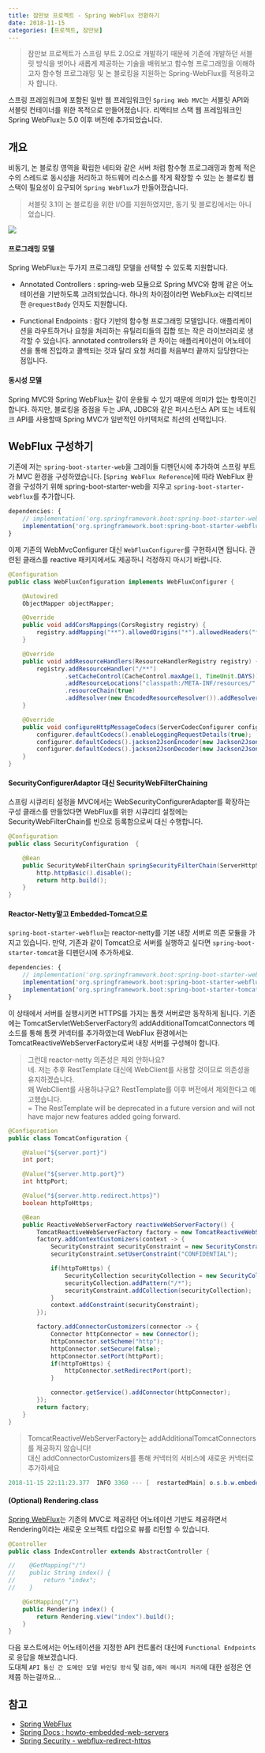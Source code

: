 ```yaml
---
title: 잠만보 프로젝트 - Spring WebFlux 전환하기
date: 2018-11-15
categories: [프로젝트, 잠만보]
---
```


> 잠만보 프로젝트가 스프링 부트 2.0으로 개발하기 때문에 기존에 개발하던 서블릿 방식을 벗어나 새롭게 제공하는 기술을 배워보고 함수형 프로그래밍을 이해하고자 함수형 프로그래밍 및 논 블로킹을 지원하는 Spring-WebFlux를 적용하고자 합니다.  

스프링 프레임워크에 포함된 일반 웹 프레임워크인 `Spring Web MVC`는 서블릿 API와 서블릿 컨테이너를 위한 목적으로 만들어졌습니다. 리액티브 스택 웹 프레임워크인 Spring WebFlux는 5.0 이후 버전에 추가되었습니다.  

## 개요  
비동기, 논 블로킹 영역을 확립한 네티와 같은 서버 처럼 함수형 프로그래밍과 함께 적은 수의 스레드로 동시성을 처리하고 하드웨어 리소스를 작게 확장할 수 있는 논 블로킹 웹 스택이 필요성이 요구되어 `Spring WebFlux`가 만들어졌습니다.  

> 서블릿 3.1이 논 블로킹을 위한 I/O를 지원하였지만, 동기 및 블로킹에서는 아니었습니다.  

![](https://spring.io/img/homepage/diagram-boot-reactor.svg)  

#### 프로그래밍 모델  
Spring WebFlux는 두가지 프로그래밍 모델을 선택할 수 있도록 지원합니다.  

- Annotated Controllers : spring-web 모듈으로 Spring MVC와 함께 같은 어노테이션을 기반하도록 고려되었습니다. 하나의 차이점이라면 WebFlux는 리액티브한 `@requestBody` 인자도 지원합니다.  

- Functional Endpoints : 람다 기반의 함수형 프로그래밍 모델입니다. 애플리케이션을 라우트하거나 요청을 처리하는 유틸리티들의 집합 또는 작은 라이브러리로 생각할 수 있습니다. annotated controllers와 큰 차이는 애플리케이션이 어노테이션을 통해 진입하고 콜백되는 것과 달리 요청 처리를 처음부터 끝까지 담당한다는 점입니다.  

#### 동시성 모델  
Spring MVC와 Spring WebFlux는 같이 운용될 수 있기 때문에 의미가 없는 항목이긴 합니다. 하지만, 블로킹을 중점을 두는 JPA, JDBC와 같은 퍼시스턴스 API 또는 네트워크 API를 사용할때 Spring MVC가 일반적인 아키텍처로 최선의 선택입니다.

## WebFlux 구성하기  
기존에 저는 `spring-boot-starter-web`을 그레이들 디펜던시에 추가하여 스프링 부트가 MVC 환경을 구성하였습니다. [`Spring WebFlux Reference`]에 따라 WebFlux 환경을 구성하기 위해 spring-boot-starter-web을 지우고 `spring-boot-starter-webflux`를 추가합니다.  

```js
dependencies: {
    // implementation('org.springframework.boot:spring-boot-starter-web')
    implementation('org.springframework.boot:spring-boot-starter-webflux')
}
```

이제 기존의 WebMvcConfigurer 대신 `WebFluxConfigurer`를 구현하시면 됩니다. 관련된 클래스를 reactive 패키지에서도 제공하니 걱정하지 마시기 바랍니다.  

```java
@Configuration
public class WebFluxConfiguration implements WebFluxConfigurer {

    @Autowired
    ObjectMapper objectMapper;

    @Override
    public void addCorsMappings(CorsRegistry registry) {
        registry.addMapping("**").allowedOrigins("*").allowedHeaders("*").allowedMethods("*");
    }

    @Override
    public void addResourceHandlers(ResourceHandlerRegistry registry) {
        registry.addResourceHandler("/**")
                .setCacheControl(CacheControl.maxAge(1, TimeUnit.DAYS))
                .addResourceLocations("classpath:/META-INF/resources/", "classpath:/resources/", "classpath:/static/")
                .resourceChain(true)
                .addResolver(new EncodedResourceResolver()).addResolver(new PathResourceResolver());
    }

    @Override
    public void configureHttpMessageCodecs(ServerCodecConfigurer configurer) {
        configurer.defaultCodecs().enableLoggingRequestDetails(true);
        configurer.defaultCodecs().jackson2JsonEncoder(new Jackson2JsonEncoder(objectMapper));
        configurer.defaultCodecs().jackson2JsonDecoder(new Jackson2JsonDecoder(objectMapper));
    }
}
```

#### SecurityConfigurerAdaptor 대신 SecurityWebFilterChaining  
스프링 시큐리티 설정을 MVC에서는 WebSecurityConfigurerAdapter를 확장하는 구성 클래스를 만들었다면 WebFlux를 위한 시큐리티 설정에는 SecurityWebFilterChain를 빈으로 등록함으로써 대신 수행합니다.  

```java
@Configuration
public class SecurityConfiguration  {

    @Bean
    public SecurityWebFilterChain springSecurityFilterChain(ServerHttpSecurity http) {
        http.httpBasic().disable();
        return http.build();
    }
}
```  

#### Reactor-Netty말고 Embedded-Tomcat으로  
`spring-boot-starter-webflux`는 reactor-netty를 기본 내장 서버로 의존 모듈을 가지고 있습니다. 만약, 기존과 같이 Tomcat으로 서버를 실행하고 싶다면 `spring-boot-starter-tomcat`을 디펜던시에 추가하세요.  

```js
dependencies: {
    // implementation('org.springframework.boot:spring-boot-starter-web')
    implementation('org.springframework.boot:spring-boot-starter-webflux')
    implementation('org.springframework.boot:spring-boot-starter-tomcat')
}
```

이 상태에서 서버를 실행시키면 HTTPS를 가지는 톰캣 서버로만 동작하게 됩니다. 기존에는 TomcatServletWebServerFactory의 addAdditionalTomcatConnectors 메소드를 통해 톰캣 커넥터를 추가하였는데 WebFlux 환경에서는 TomcatReactiveWebServerFactory로써 내장 서버를 구성해야 합니다.  

> 그런데 reactor-netty 의존성은 제외 안하나요?  
> 네. 저는 추후 RestTemplate 대신에 WebClient를 사용할 것이므로 의존성을 유지하겠습니다.  
> 왜 WebClient를 사용하냐구요? RestTemplate를 이후 버전에서 제외한다고 예고했습니다.  
> = The RestTemplate will be deprecated in a future version and will not have major new features added going forward.

```java
@Configuration
public class TomcatConfiguration {

    @Value("${server.port}")
    int port;

    @Value("${server.http.port}")
    int httpPort;

    @Value("${server.http.redirect.https}")
    boolean httpToHttps;

    @Bean
    public ReactiveWebServerFactory reactiveWebServerFactory() {
        TomcatReactiveWebServerFactory factory = new TomcatReactiveWebServerFactory();
        factory.addContextCustomizers(context -> {
            SecurityConstraint securityConstraint = new SecurityConstraint();
            securityConstraint.setUserConstraint("CONFIDENTIAL");

            if(httpToHttps) {
                SecurityCollection securityCollection = new SecurityCollection();
                securityCollection.addPattern("/*");
                securityConstraint.addCollection(securityCollection);
            }
            context.addConstraint(securityConstraint);
        });

        factory.addConnectorCustomizers(connector -> {
            Connector httpConnector = new Connector();
            httpConnector.setScheme("http");
            httpConnector.setSecure(false);
            httpConnector.setPort(httpPort);
            if(httpToHttps) {
                httpConnector.setRedirectPort(port);
            }

            connector.getService().addConnector(httpConnector);
        });
        return factory;
    }
}
```

> TomcatReactiveWebServerFactory는 addAdditionalTomcatConnectors를 제공하지 않습니다!  
> 대신 addConnectorCustomizers를 통해 커넥터의 서비스에 새로운 커넥터로 추가하세요  

```java
2018-11-15 22:11:23.377  INFO 3360 --- [  restartedMain] o.s.b.w.embedded.tomcat.TomcatWebServer  : Tomcat started on port(s): 9443 (https) 9000 (http) with context path ''
```

#### (Optional) Rendering.class  
[Spring WebFlux](https://docs.spring.io/spring/docs/current/spring-framework-reference/web-reactive.html#webflux-resulthandling)는 기존의 MVC로 제공하던 어노테이션 기반도 제공하면서 Rendering이라는 새로운 오브젝트 타입으로 뷰를 리턴할 수 있습니다.

```java
@Controller
public class IndexController extends AbstractController {

//    @GetMapping("/")
//    public String index() {
//        return "index";
//    }

    @GetMapping("/")
    public Rendering index() {
        return Rendering.view("index").build();
    }
}
```

다음 포스트에서는 어노테이션을 지정한 API 컨트롤러 대신에 `Functional Endpoints`로 응답을 해보겠습니다.  
도대체 `API 통신 간 도메인 모델 바인딩 방식` 및 `검증`, `에러 메시지 처리`에 대한 설정은 언제쯤 하는걸까요...

## 참고  
- [Spring WebFlux](https://docs.spring.io/spring/docs/current/spring-framework-reference/web-reactive.html#webflux)  
- [Spring Docs : howto-embedded-web-servers](https://docs.spring.io/spring-boot/docs/current/reference/html/howto-embedded-web-servers.html#howto-configure-webserver)  
- [Spring Security - webflux-redirect-https](https://docs.spring.io/spring-security/site/docs/current/reference/html5/#webflux-redirect-https)  

